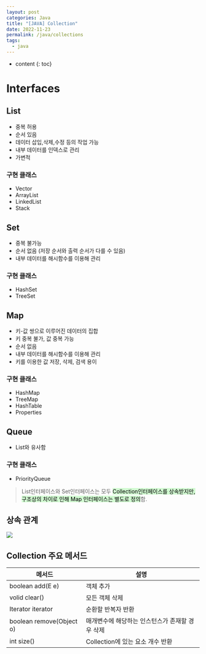 ```yaml
---
layout: post
categories: Java
title: "[JAVA] Collection"
date: 2022-11-23
permalink: /java/collections
tags:
  - java
---
```

* content
{: toc}






# Interfaces

## List 
- 중복 허용
- 순서 있음
- 데이터 삽입,삭제,수정 등의 작업 가능
- 내부 데이터를 인덱스로 관리
- 가변적

### 구현 클래스
- Vector
- ArrayList
- LinkedList
- Stack


## Set
- 중복 불가능
- 순서 없음 (저장 순서와 출력 순서가 다를 수 있음)
- 내부 데이터를 해시함수를 이용해 관리

### 구현 클래스
- HashSet
- TreeSet

## Map 
- 키-값 쌍으로 이루어진 데이터의 집합
- 키 중복 불가, 값 중복 가능
- 순서 없음
- 내부 데이터를 해시함수를 이용해 관리
- 키를 이용한 값 저장, 삭제, 검색 용이
### 구현 클래스
- HashMap
- TreeMap
- HashTable
- Properties

## Queue
- List와 유사함

### 구현 클래스
- PriorityQueue

> List인터페이스와 Set인터페이스는 모두 <mark style="background: #BBFABBA6;">Collection인터페이스를 상속받지만,
    구조상의 차이로 인해 Map 인터페이스는 별도로 정의</mark>함.



## 상속 관계


![](https://i.imgur.com/a4hsDA0.png)


## Collection 주요 메서드

| 메서드                      | 설명                         |
| ------------------------ | -------------------------- |
| boolean add(E e)         | 객체 추가                      |
| volid clear()            | 모든 객체 삭제                   |
| Iterator<E> iterator     | 순환할 반복자 반환                 |
| boolean remove(Object o) | 매개변수에 해당하는 인스턴스가 존재할 경우 삭제 |
| int size()               | Collection에 있는 요소 개수 반환    |